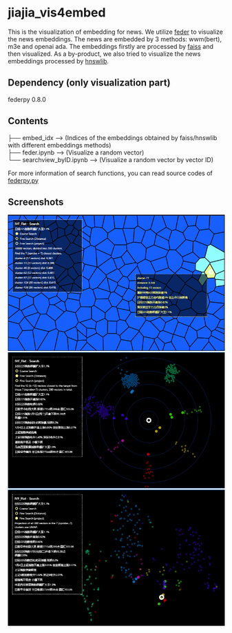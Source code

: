 # jiajia_vis4embed
This is the visualization of embedding for news. We utilize [feder](https://github.com/zilliztech/feder) to visualize the news embeddings. The news are embedded by 3 methods: wwm(bert), m3e and openai ada. The embeddings firstly are processed by [faiss](https://github.com/facebookresearch/faiss) and then visualized. As a by-product, we also tried to visualize the news embeddings processed by [hnswlib](https://github.com/nmslib/hnswlib).

## Dependency (only visualization part)
federpy 0.8.0

## Contents
├── embed_idx --> (Indices of the embeddings obtained by faiss/hnswlib with different embeddings methods)<br />
├── feder.ipynb --> (Visualize a random vector)<br />
└── searchview_byID.ipynb --> (Visualize a random vector by vector ID)

For more information of search functions, you can read source codes of [federpy.py](https://github.com/zilliztech/feder/blob/main/federpy/src/federpy/federpy.py)

## Screenshots
![](./screenshots/1.png)
![](./screenshots/2.png)
![](./screenshots/3.png)